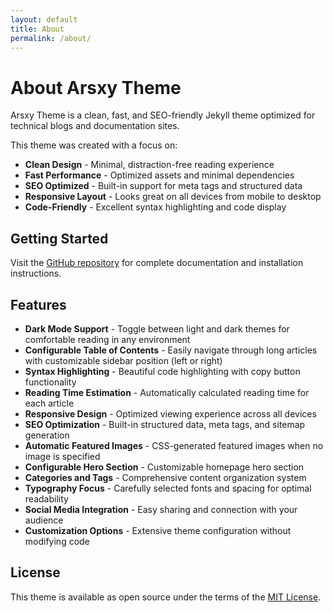 ```yaml
---
layout: default
title: About
permalink: /about/
---
```


<div class="page-content">
  <h1 class="page-title">About Arsxy Theme</h1>
  
  <p class="lead">Arsxy Theme is a clean, fast, and SEO-friendly Jekyll theme optimized for technical blogs and documentation sites.</p>
  
  <p>This theme was created with a focus on:</p>
  
  <ul>
    <li><strong>Clean Design</strong> - Minimal, distraction-free reading experience</li>
    <li><strong>Fast Performance</strong> - Optimized assets and minimal dependencies</li>
    <li><strong>SEO Optimized</strong> - Built-in support for meta tags and structured data</li>
    <li><strong>Responsive Layout</strong> - Looks great on all devices from mobile to desktop</li>
    <li><strong>Code-Friendly</strong> - Excellent syntax highlighting and code display</li>
  </ul>
  
  <h2>Getting Started</h2>
  
  <p>Visit the <a href="https://github.com/awcodify/arsxy-theme">GitHub repository</a> for complete documentation and installation instructions.</p>
  
  <h2>Features</h2>
  
  <ul>
    <li><strong>Dark Mode Support</strong> - Toggle between light and dark themes for comfortable reading in any environment</li>
    <li><strong>Configurable Table of Contents</strong> - Easily navigate through long articles with customizable sidebar position (left or right)</li>
    <li><strong>Syntax Highlighting</strong> - Beautiful code highlighting with copy button functionality</li>
    <li><strong>Reading Time Estimation</strong> - Automatically calculated reading time for each article</li>
    <li><strong>Responsive Design</strong> - Optimized viewing experience across all devices</li>
    <li><strong>SEO Optimization</strong> - Built-in structured data, meta tags, and sitemap generation</li>
    <li><strong>Automatic Featured Images</strong> - CSS-generated featured images when no image is specified</li>
    <li><strong>Configurable Hero Section</strong> - Customizable homepage hero section</li>
    <li><strong>Categories and Tags</strong> - Comprehensive content organization system</li>
    <li><strong>Typography Focus</strong> - Carefully selected fonts and spacing for optimal readability</li>
    <li><strong>Social Media Integration</strong> - Easy sharing and connection with your audience</li>
    <li><strong>Customization Options</strong> - Extensive theme configuration without modifying code</li>
  </ul>
  
  <h2>License</h2>
  
  <p>This theme is available as open source under the terms of the <a href="https://github.com/awcodify/arsxy-theme/blob/main/LICENSE">MIT License</a>.</p>
</div>